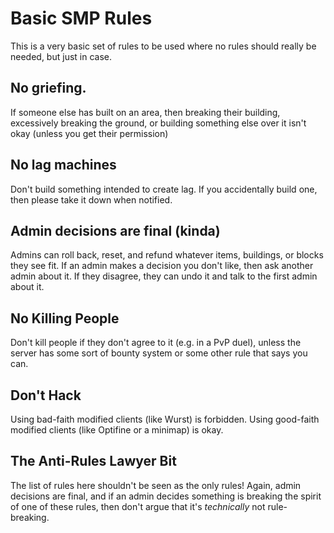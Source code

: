 # Basic SMP Rules

This is a very basic set of rules to be used where no rules should really be needed, but just in case.

## No griefing.
If someone else has built on an area, then breaking their building, excessively breaking the ground, or building something else over it isn't okay (unless you get their permission)

## No lag machines
Don't build something intended to create lag. If you accidentally build one, then please take it down when notified.

## Admin decisions are final (kinda)
Admins can roll back, reset, and refund whatever items, buildings, or blocks they see fit. If an admin makes a decision you don't like, then ask another admin about it. If they disagree, they can undo it and talk to the first admin about it.

## No Killing People

Don't kill people if they don't agree to it (e.g. in a PvP duel), unless the server has some sort of bounty system or some other rule that says you can.

## Don't Hack

Using bad-faith modified clients (like Wurst) is forbidden. Using good-faith modified clients (like Optifine or a minimap) is okay.

## The Anti-Rules Lawyer Bit

The list of rules here shouldn't be seen as the only rules! Again, admin decisions are final, and if an admin decides something is breaking the spirit of one of these rules, then don't argue that it's *technically* not rule-breaking.